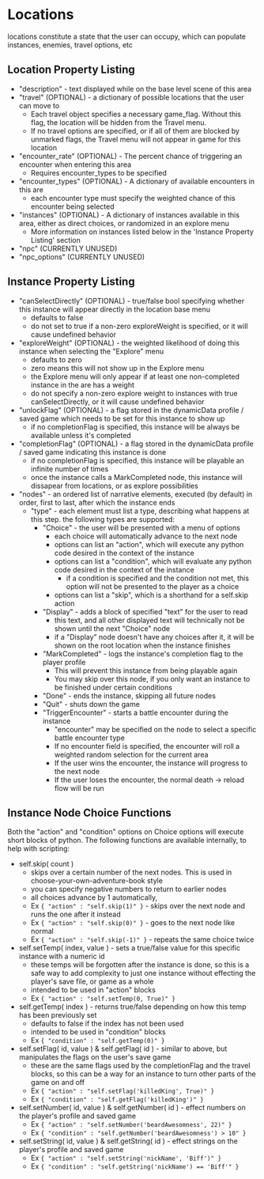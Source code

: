 # Locations
  locations constitute a state that the user can occupy, which can populate instances, enemies, travel options, etc

## Location Property Listing
* "description" - text displayed while on the base level scene of this area
* "travel" (OPTIONAL) - a dictionary of possible locations that the user can move to
	* Each travel object specifies a necessary game_flag.  Without this flag, the location will be hidden from the Travel menu.
	* If no travel options are specified, or if all of them are blocked by unmarked flags, the Travel menu will not appear in game for this location
* "encounter_rate" (OPTIONAL) - The percent chance of triggering an encounter when entering this area
	* Requires encounter_types to be specified
* "encounter_types" (OPTIONAL) - A dictionary of available encounters in this are
	* each encounter type must specify the weighted chance of this encounter being selected
* "instances" (OPTIONAL) - A dictionary of instances available in this area, either as direct choices, or randomized in an explore menu
	* More information on instances listed below in the 'Instance Property Listing' section
* "npc" (CURRENTLY UNUSED)
* "npc_options" (CURRENTLY UNUSED)

## Instance Property Listing
* "canSelectDirectly" (OPTIONAL) - true/false bool specifying whether this instance will appear directly in the location base menu
	* defaults to false
	* do not set to true if a non-zero exploreWeight is specified, or it will cause undefined behavior
* "exploreWeight" (OPTIONAL) - the weighted likelihood of doing this instance when selecting the "Explore" menu
	* defaults to zero
	* zero means this will not show up in the Explore menu
	* the Explore menu will only appear if at least one non-completed instance in the are has a weight
	* do not specify a non-zero explore weight to instances with true canSelectDirectly, or it will cause undefined behavior
* "unlockFlag" (OPTIONAL) - a flag stored in the dynamicData profile / saved game which needs to be set for this instance to show up
	* if no completionFlag is specified, this instance will be always be available unless it's completed
* "completionFlag" (OPTIONAL) - a flag stored in the dynamicData profile / saved game indicating this instance is done
	* if no completionFlag is specified, this instance will be playable an infinite number of times
	* once the instance calls a MarkCompleted node, this instance will dissapear from locations, or as explore possibilities
* "nodes" - an ordered list of narrative elements, executed (by default) in order, first to last, after which the instance ends
	* "type" - each element must list a type, describing what happens at this step.  the following types are supported:
		* "Choice" - the user will be presented with a menu of options
			* each choice will automatically advance to the next node
			* options can list an "action", which will execute any python code desired in the context of the instance
			* options can list a "condition", which will evaluate any python code desired in the context of the instance
				* if a condition is specified and the condition not met, this option will not be presented to the player as a choice
			* options can list a "skip", which is a shorthand for a self.skip action
		* "Display" - adds a block of specified "text" for the user to read
			* this text, and all other displayed text will technically not be shown until the next "Choice" node
			* if a "Display" node doesn't have any choices after it, it will be shown on the root location when the instance finishes
		* "MarkCompleted" - logs the instance's completion flag to the player profile
			* This will prevent this instance from being playable again
			* You may skip over this node, if you only want an instance to be finished under certain conditions
		* "Done" - ends the instance, skipping all future nodes
		* "Quit" - shuts down the game
		* "TriggerEncounter" - starts a battle encounter during the instance
			* "encounter" may be specified on the node to select a specific battle encounter type
			* If no encounter field is specified, the encounter will roll a weighted random selection for the current area
			* If the user wins the encounter, the instance will progress to the next node
			* If the user loses the encounter, the normal death -> reload flow will be run

## Instance Node Choice Functions
  Both the "action" and "condition" options on Choice options will execute short blocks of python.
  The following functions are available internally, to help with scripting:
  
* self.skip( count )
	* skips over a certain number of the next nodes.  This is used in choose-your-own-adventure-book style
	* you can specify negative numbers to return to earlier nodes
	* all choices advance by 1 automatically, 
	* Ex `{ "action" : "self.skip(1)" }` - skips over the next node and runs the one after it instead
	* Ex `{ "action" : "self.skip(0)" }` - goes to the next node like normal
	* Ex `{ "action" : "self.skip(-1)" }` - repeats the same choice twice
* self.setTemp( index, value ) - sets a true/false value for this specific instance with a numeric id
	* these temps will be forgotten after the instance is done, so this is a safe way to add complexity to just one instance without effecting the player's save file, or game as a whole
	* intended to be used in "action" blocks
	* Ex `{ "action" : "self.setTemp(0, True)" }`
* self.getTemp( index ) - returns true/false depending on how this temp has been previously set
	* defaults to false if the index has not been used
	* intended to be used in "condition" blocks
	* Ex `{ "condition" : "self.getTemp(0)" }`
* self.setFlag( id, value ) & self.getFlag( id ) - similar to above, but manipulates the flags on the user's save game
	* these are the same flags used by the completionFlag and the travel blocks, so this can be a way for an instance to turn other parts of the game on and off
	* Ex `{ "action" : "self.setFlag('killedKing', True)" }`
	* Ex `{ "condition" : "self.getFlag('killedKing')" }`
* self.setNumber( id, value ) & self.getNumber( id ) - effect numbers on the player's profile and saved game
	* Ex `{ "action" : "self.setNumber('beardAwesomness', 22)" }`
	* Ex `{ "condition" : "self.getNumber('beardAwesomness') > 10" }`
* self.setString( id, value ) & self.getString( id ) - effect strings on the player's profile and saved game
	* Ex `{ "action" : "self.setString('nickName', 'Biff')" }`
	* Ex `{ "condition" : "self.getString('nickName') == 'Biff'" }`
